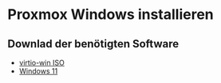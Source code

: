 # Proxmox Windows installieren

## Downlad der benötigten Software
+ [virtio-win ISO](https://fedorapeople.org/groups/virt/virtio-win/direct-downloads/stable-virtio/virtio-win.iso)
+ [Windows 11](https://www.microsoft.com/ru-ru/software-download/windows11)
